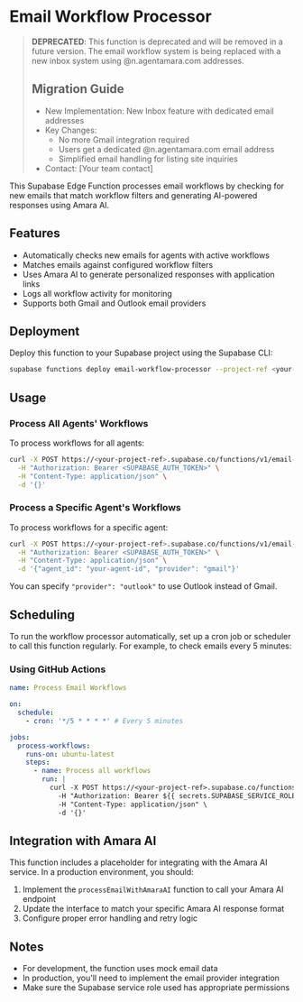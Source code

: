 # Email Workflow Processor

> **DEPRECATED**: This function is deprecated and will be removed in a future version.
> The email workflow system is being replaced with a new inbox system using @n.agentamara.com addresses.
>
> ## Migration Guide
>
> - New Implementation: New Inbox feature with dedicated email addresses
> - Key Changes:
>   - No more Gmail integration required
>   - Users get a dedicated @n.agentamara.com email address
>   - Simplified email handling for listing site inquiries
> - Contact: [Your team contact]

This Supabase Edge Function processes email workflows by checking for new emails that match workflow filters and generating AI-powered responses using Amara AI.

## Features

- Automatically checks new emails for agents with active workflows
- Matches emails against configured workflow filters
- Uses Amara AI to generate personalized responses with application links
- Logs all workflow activity for monitoring
- Supports both Gmail and Outlook email providers

## Deployment

Deploy this function to your Supabase project using the Supabase CLI:

```bash
supabase functions deploy email-workflow-processor --project-ref <your-project-ref>
```

## Usage

### Process All Agents' Workflows

To process workflows for all agents:

```bash
curl -X POST https://<your-project-ref>.supabase.co/functions/v1/email-workflow-processor \
  -H "Authorization: Bearer <SUPABASE_AUTH_TOKEN>" \
  -H "Content-Type: application/json" \
  -d '{}'
```

### Process a Specific Agent's Workflows

To process workflows for a specific agent:

```bash
curl -X POST https://<your-project-ref>.supabase.co/functions/v1/email-workflow-processor \
  -H "Authorization: Bearer <SUPABASE_AUTH_TOKEN>" \
  -H "Content-Type: application/json" \
  -d '{"agent_id": "your-agent-id", "provider": "gmail"}'
```

You can specify `"provider": "outlook"` to use Outlook instead of Gmail.

## Scheduling

To run the workflow processor automatically, set up a cron job or scheduler to call this function regularly. For example, to check emails every 5 minutes:

### Using GitHub Actions

```yaml
name: Process Email Workflows

on:
  schedule:
    - cron: '*/5 * * * *' # Every 5 minutes

jobs:
  process-workflows:
    runs-on: ubuntu-latest
    steps:
      - name: Process all workflows
        run: |
          curl -X POST https://<your-project-ref>.supabase.co/functions/v1/email-workflow-processor \
            -H "Authorization: Bearer ${{ secrets.SUPABASE_SERVICE_ROLE_KEY }}" \
            -H "Content-Type: application/json" \
            -d '{}'
```

## Integration with Amara AI

This function includes a placeholder for integrating with the Amara AI service. In a production environment, you should:

1. Implement the `processEmailWithAmaraAI` function to call your Amara AI endpoint
2. Update the interface to match your specific Amara AI response format
3. Configure proper error handling and retry logic

## Notes

- For development, the function uses mock email data
- In production, you'll need to implement the email provider integration
- Make sure the Supabase service role used has appropriate permissions
